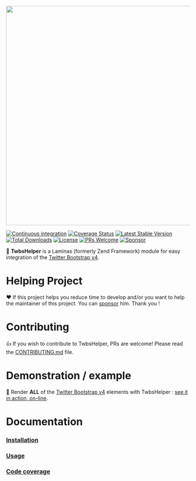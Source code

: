 <p align="center">
  <a href="https://github.com/neilime/twbs-helper-module" target="_blank"><img src="https://repository-images.githubusercontent.com/80362393/425f1180-7115-11ea-96d4-75646c99df22" width="600"></a>
</p>

[![Continuous integration](https://github.com/neilime/twbs-helper-module/workflows/Continuous%20integration/badge.svg)](https://github.com/neilime/twbs-helper-module/actions?query=workflow%3A%22Continuous+integration%22)
[![Coverage Status](https://codecov.io/gh/neilime/twbs-helper-module/branch/master/graph/badge.svg)](https://codecov.io/gh/neilime/twbs-helper-module)
[![Latest Stable Version](https://poser.pugx.org/neilime/twbs-helper-module/v/stable)](https://packagist.org/packages/neilime/twbs-helper-module)
[![Total Downloads](https://poser.pugx.org/neilime/twbs-helper-module/downloads)](https://packagist.org/packages/neilime/twbs-helper-module)
[![License](https://poser.pugx.org/neilime/twbs-helper-module/license)](https://packagist.org/packages/neilime/twbs-helper-module)
[![PRs Welcome](https://img.shields.io/badge/PRs-welcome-brightgreen.svg)](CONTRIBUTING.md)
[![Sponsor](https://img.shields.io/badge/%E2%9D%A4-Sponsor-ff69b4)](https://github.com/sponsors/neilime)

📢 **TwbsHelper** is a Laminas (formerly Zend Framework) module for easy integration of the [Twitter Bootstrap v4](https://getbootstrap.com/).

# Helping Project

❤️ If this project helps you reduce time to develop and/or you want to help the maintainer of this project. You can [sponsor](https://github.com/sponsors/neilime) him. Thank you !

# Contributing

👍 If you wish to contribute to TwbsHelper, PRs are welcome! Please read the [CONTRIBUTING.md](CONTRIBUTING.md) file.

# Demonstration / example

🚀 Render **ALL** of the [Twitter Bootstrap v4](https://getbootstrap.com/) elements with TwbsHelper : [see it in action, on-line](https://neilime.github.io/twbs-helper-module/docs/rendering).

# Documentation

### [Installation](https://neilime.github.io/twbs-helper-module/docs/installation)

### [Usage](https://neilime.github.io/twbs-helper-module/docs/rendering)

### [Code coverage](https://codecov.io/gh/neilime/twbs-helper-module)
